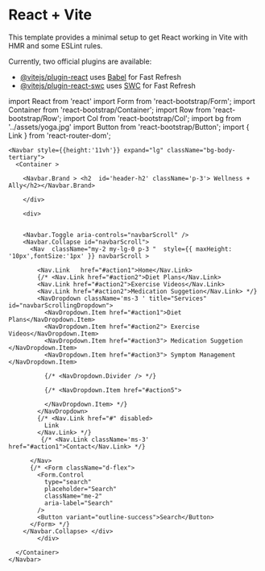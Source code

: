 # React + Vite

This template provides a minimal setup to get React working in Vite with HMR and some ESLint rules.

Currently, two official plugins are available:

- [@vitejs/plugin-react](https://github.com/vitejs/vite-plugin-react/blob/main/packages/plugin-react/README.md) uses [Babel](https://babeljs.io/) for Fast Refresh
- [@vitejs/plugin-react-swc](https://github.com/vitejs/vite-plugin-react-swc) uses [SWC](https://swc.rs/) for Fast Refresh


import React from 'react'
import Form from 'react-bootstrap/Form';
import Container from 'react-bootstrap/Container';
import Row from 'react-bootstrap/Row';
import Col from 'react-bootstrap/Col';
import bg from '../assets/yoga.jpg'
import Button from 'react-bootstrap/Button';
import { Link } from 'react-router-dom';


 
    <Navbar style={{height:'11vh'}} expand="lg" className="bg-body-tertiary">
      <Container >
<div className='d-flex justify-content-between '>

<div>


        <Navbar.Brand > <h2  id='header-h2' className='p-3'> Wellness + Ally</h2></Navbar.Brand>
        
        </div>

        <div>

       
        <Navbar.Toggle aria-controls="navbarScroll" />
        <Navbar.Collapse id="navbarScroll">
          <Nav  className="my-2 my-lg-0 p-3 "  style={{ maxHeight: '10px',fontSize:'1px' }} navbarScroll >
            
            <Nav.Link   href="#action1">Home</Nav.Link>
            {/* <Nav.Link href="#action2">Diet Plans</Nav.Link>
            <Nav.Link href="#action2">Exercise Videos</Nav.Link>
            <Nav.Link href="#action2">Medication Suggetion</Nav.Link> */}
            <NavDropdown className='ms-3 ' title="Services" id="navbarScrollingDropdown">
              <NavDropdown.Item href="#action1">Diet Plans</NavDropdown.Item>
              <NavDropdown.Item href="#action2"> Exercise Videos</NavDropdown.Item>
              <NavDropdown.Item href="#action3"> Medication Suggetion </NavDropdown.Item>
              <NavDropdown.Item href="#action3"> Symptom Management </NavDropdown.Item>
             
              {/* <NavDropdown.Divider /> */}
              
              {/* <NavDropdown.Item href="#action5">
             
              </NavDropdown.Item> */}
            </NavDropdown>
            {/* <Nav.Link href="#" disabled>
              Link
            </Nav.Link> */}
             {/* <Nav.Link className='ms-3' href="#action1">Contact</Nav.Link> */}

          </Nav>
          {/* <Form className="d-flex">
            <Form.Control
              type="search"
              placeholder="Search"
              className="me-2"
              aria-label="Search"
            />
            <Button variant="outline-success">Search</Button>
          </Form> */}
        </Navbar.Collapse> </div>
            </div>

      </Container>
    </Navbar>